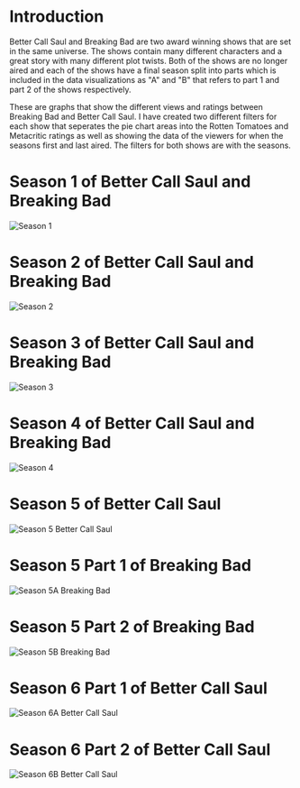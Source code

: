 # Introduction

Better Call Saul and Breaking Bad are two award winning shows that are set in the same universe. The shows contain many different characters and a great story
with many different plot twists. Both of the shows are no longer aired and each of the shows have a final season split into parts which is included in the data
visualizations as "A" and "B" that refers to part 1 and part 2 of the shows respectively. 

These are graphs that show the different views and ratings between Breaking Bad and Better Call Saul. I have created two different filters for each show that seperates 
the pie chart areas into the Rotten Tomatoes and Metacritic ratings as well as showing the data of the viewers for when the seasons first and last aired.
The filters for both shows are with the seasons. 

# Season 1 of Better Call Saul and Breaking Bad

![Season 1](https://github.com/ammarqureshi93/Better-Call-Saul-and-Breaking-Bad-Data-Analysis-Project/assets/39069129/21dcf058-d651-4ff7-aa5c-0e60c5b76c01)

# Season 2 of Better Call Saul and Breaking Bad


![Season 2](https://github.com/ammarqureshi93/Better-Call-Saul-and-Breaking-Bad-Data-Analysis-Project/assets/39069129/76325a6c-854e-4078-b885-b2746abfc9d3)

# Season 3 of Better Call Saul and Breaking Bad


![Season 3](https://github.com/ammarqureshi93/Better-Call-Saul-and-Breaking-Bad-Data-Analysis-Project/assets/39069129/e2c25f79-5669-4d9d-94a4-537a9ec6277b)

# Season 4 of Better Call Saul and Breaking Bad

![Season 4](https://github.com/ammarqureshi93/Better-Call-Saul-and-Breaking-Bad-Data-Analysis-Project/assets/39069129/8d1f5c2b-6d69-482a-b13e-8f859cc99523)

# Season 5 of Better Call Saul 

![Season 5 Better Call Saul](https://github.com/ammarqureshi93/Better-Call-Saul-and-Breaking-Bad-Data-Analysis-Project/assets/39069129/e8628574-2ca0-4845-81b7-bedfb6129191)

# Season 5 Part 1 of Breaking Bad

![Season 5A Breaking Bad](https://github.com/ammarqureshi93/Better-Call-Saul-and-Breaking-Bad-Data-Analysis-Project/assets/39069129/d6717a16-9623-4e99-abe7-51c10f490136)

# Season 5 Part 2 of Breaking Bad

![Season 5B Breaking Bad](https://github.com/ammarqureshi93/Better-Call-Saul-and-Breaking-Bad-Data-Analysis-Project/assets/39069129/00b4cc72-7ab3-4376-8f16-47bb9deaf647)

# Season 6 Part 1 of Better Call Saul

![Season 6A Better Call Saul](https://github.com/ammarqureshi93/Better-Call-Saul-and-Breaking-Bad-Data-Analysis-Project/assets/39069129/53e8bc2d-e088-4681-8619-93714a0e59c8)

# Season 6 Part 2 of Better Call Saul

![Season 6B Better Call Saul](https://github.com/ammarqureshi93/Better-Call-Saul-and-Breaking-Bad-Data-Analysis-Project/assets/39069129/ec0521e5-f5d2-4232-8aed-954e11cb5383)




